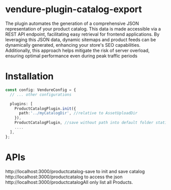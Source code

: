 # vendure-plugin-catalog-export
The plugin automates the generation of a comprehensive JSON representation of your product catalog. This data is made accessible via a REST API endpoint, facilitating easy retrieval for frontend applications. By leveraging this JSON data, dynamic sitemaps and product feeds can be dynamically generated, enhancing your store's SEO capabilities. Additionally, this approach helps mitigate the risk of server overload, ensuring optimal performance even during peak traffic periods


# Installation

```typescript
const config: VendureConfig = {
  // ... other configurations

  plugins: [
    ProductCatalogPlugin.init({
      path:'../myCatalogDir', //relative to AssetUploadDir
    }),
    ProductCatalogPlugin, //save without path into default folder static/productcatalog
    ....
  ],
};
```


# APIs
http://localhost:3000/productcatalog-save to init and save catalog  
http://localhost:3000/productcatalog to access the json  
http://localhost:3000/productcatalogAll only list all Products. 




